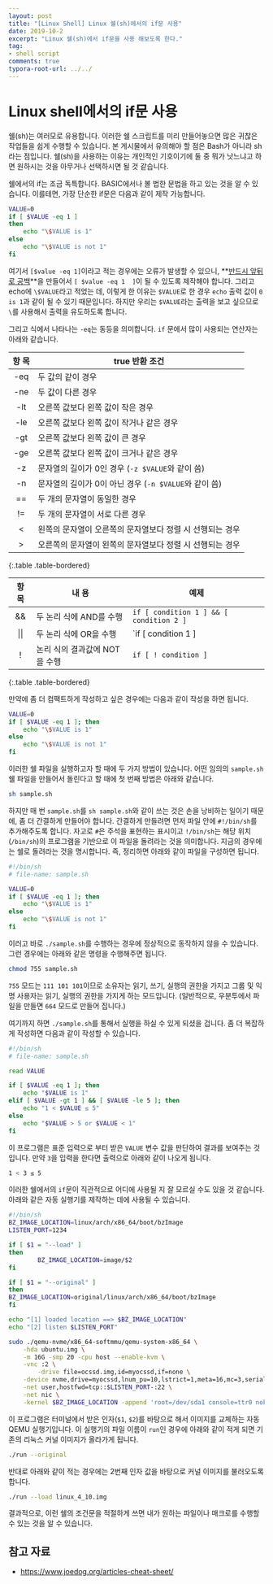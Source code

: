```yaml
---
layout: post
title: "[Linux Shell] Linux 쉘(sh)에서의 if문 사용"
date: 2019-10-2
excerpt: "Linux 쉘(sh)에서 if문을 사용 해보도록 한다."
tag:
- shell script
comments: true
typora-root-url: ../../
---
```


# Linux shell에서의 if문 사용

쉘(sh)는 여러모로 유용합니다. 이러한 쉘 스크립트를 미리 만들어놓으면 많은 귀찮은 작업들을 쉽게 수행할 수 있습니다. 본 게시물에서 유의해야 할 점은 Bash가 아니라 sh라는 점입니다. 쉘(sh)을 사용하는 이유는 개인적인 기호이기에 둘 중 뭐가 낫느냐고 하면 원하시는 것을 아무거나 선택하시면 될 것 같습니다.

쉘에서의 if는 조금 독특합니다. BASIC에서나 볼 법한 문법을 하고 있는 것을 알 수 있습니다. 이를테면, 가장 단순한 if문은 다음과 같이 제작 가능합니다.

```sh
VALUE=0
if [ $VALUE -eq 1 ]
then
	echo "\$VALUE is 1"
else
	echo "\$VALUE is not 1"
fi
```

여기서 `[$value -eq 1]`이라고 적는 경우에는 오류가 발생할 수 있으니, **<u>반드시 앞뒤로 공백</u>**을 만들어서 `[ $value -eq 1  ]`이 될 수 있도록 제작해야 합니다. 그리고 echo에 `\$VALUE`라고 적었는 데, 이렇게 한 이유는 `$VALUE`로 한 경우 `echo` 출력 값이 `0 is 1`과 같이 될 수 있기 때문입니다. 하지만 우리는 `$VALUE`라는 출력을 보고 싶으므로 `\`를 사용해서 출력을 유도하도록 합니다.

그리고 식에서 나타나는 `-eq`는 동등을 의미합니다. `if` 문에서 많이 사용되는 연산자는 아래와 같습니다.

| 항 목 | true 반환 조건                                            |
| :---: | --------------------------------------------------------- |
|  -eq  | 두 값의 같이 경우                                         |
|  -ne  | 두 값이 다른 경우                                         |
|  -lt  | 오른쪽 값보다 왼쪽 값이 작은 경우                         |
|  -le  | 오른쪽 값보다 왼쪽 값이 작거나 같은 경우                  |
|  -gt  | 오른쪽 값보다 왼쪽 값이 큰 경우                           |
|  -ge  | 오른쪽 값보다 왼쪽 값이 크거나 같은 경우                  |
|  -z   | 문자열의 길이가 0인 경우 (`-z $VALUE`와 같이 씀)          |
|  -n   | 문자열의 길이가 0이 아닌 경우 (`-n $VALUE`와 같이 씀)     |
|  ==   | 두 개의 문자열이 동일한 경우                              |
|  !=   | 두 개의 문자열이 서로 다른 경우                           |
|   <   | 왼쪽의 문자열이 오른쪽의 문자열보다 정렬 시 선행되는 경우 |
|   >   | 오른쪽의 문자열이 왼쪽의 문자열보다 정렬 시 선행되는 경우 |
{:.table .table-bordered}

| 항 목 | 내 용                         | 예제                                    |
|:-----:| ----------------------------- | --------------------------------------- |
| &&    | 두 논리 식에 AND를 수행       | `if [ condition 1 ] && [ condition 2 ]` |
| \|\|  | 두 논리 식에 OR을 수행        | `if [ condition 1 ] || [ condition 2 ]` |
| !     | 논리 식의 결과값에 NOT을 수행 | `if [ ! condition ]`                    |
{:.table .table-bordered}

만약에 좀 더 컴팩트하게 작성하고 싶은 경우에는 다음과 같이 작성을 하면 됩니다.

```sh
VALUE=0
if [ $VALUE -eq 1 ]; then
	echo "\$VALUE is 1"
else
	echo "\$VALUE is not 1"
fi
```

이러한 쉘 파일을 실행하고자 할 때에 두 가지 방법이 있습니다. 어떤 임의의 `sample.sh` 쉘 파일을 만들어서 돌린다고 할 때에 첫 번째 방법은 아래와 같습니다.

```sh
sh sample.sh
```

하지만 매 번 `sample.sh`를 `sh sample.sh`와 같이 쓰는 것은 손을 낭비하는 일이기 때문에, 좀 더 간결하게 만들어야 합니다. 간결하게 만들려면 먼저 파일 안에 `#!/bin/sh`를 추가해주도록 합니다. 자고로 `#`은 주석을 표현하는 표시이고 `!/bin/sh`는 해당 위치(`/bin/sh`)의 프로그램을 기반으로 이 파일을 돌려라는 것을 의미합니다. 지금의 경우에는 쉘로 돌려라는 것을 명시합니다. 즉, 정리하면 아래와 같이 파일을 구성하면 됩니다.

```sh
#!/bin/sh
# file-name: sample.sh

VALUE=0
if [ $VALUE -eq 1 ]; then
	echo "\$VALUE is 1"
else
	echo "\$VALUE is not 1"
fi
```

이러고 바로 `./sample.sh`를 수행하는 경우에 정상적으로 동작하지 않을 수 있습니다. 그런 경우에는 아래와 같은 명령을 수행해주면 됩니다.

```bash
chmod 755 sample.sh
```

`755` 모드는 `111 101 101`이므로 소유자는 읽기, 쓰기, 실행의 권한을 가지고 그룹 및 익명 사용자는 읽기, 실행의 권한을 가지게 하는 모드입니다. (일반적으로, 우분투에서 파일을 만들면 `664` 모드로 만들어 집니다.)

여기까지 하면 `./sample.sh`를 통해서 실행을 하실 수 있게 되셨을 겁니다. 좀 더  복잡하게 작성하면 다음과 같이 작성할 수 있습니다.

```sh
#!/bin/sh
# file-name: sample.sh

read VALUE

if [ $VALUE -eq 1 ]; then
	echo "$VALUE is 1"
elif [ $VALUE -gt 1 ] && [ $VALUE -le 5 ]; then
	echo "1 < $VALUE ≤ 5"
else
	echo "$VALUE > 5 or $VALUE < 1"
fi
```

이 프로그램은 표준 입력으로 부터 받은 `VALUE` 변수 값을 판단하여 결과를 보여주는 것입니다. 만약 `3`을 입력을 한다면 출력으로 아래와 같이 나오게 됩니다.

```bash
1 < 3 ≤ 5
```

이러한 쉘에서의 `if`문이 직관적으로 어디에 사용될 지 잘 모르실 수도 있을 것 같습니다. 아래와 같은 자동 실행기를 제작하는 데에 사용될 수 있습니다.

```sh
#!/bin/sh
BZ_IMAGE_LOCATION=linux/arch/x86_64/boot/bzImage
LISTEN_PORT=1234

if [ $1 = "--load" ]
then
        BZ_IMAGE_LOCATION=image/$2
fi

if [ $1 = "--original" ]
then
BZ_IMAGE_LOCATION=original/linux/arch/x86_64/boot/bzImage
fi

echo "[1] loaded location ==> $BZ_IMAGE_LOCATION"
echo "[2] listen $LISTEN_PORT"

sudo ./qemu-nvme/x86_64-softmmu/qemu-system-x86_64 \
    -hda ubuntu.img \
    -m 16G -smp 20 -cpu host --enable-kvm \
    -vnc :2 \
        -drive file=ocssd.img,id=myocssd,if=none \
    -device nvme,drive=myocssd,lnum_pu=10,lstrict=1,meta=16,mc=3,serial=foo \
    -net user,hostfwd=tcp::$LISTEN_PORT-:22 \
    -net nic \
    -kernel $BZ_IMAGE_LOCATION -append 'root=/dev/sda1 console=ttr0 nokaslr'

```

이 프로그램은 터미널에서 받은 인자(`$1`, `$2`)를 바탕으로 해서 이미지를 교체하는 자동 QEMU 실행기입니다. 이 실행기의 파일 이름이 `run`인 경우에 아래와 같이 적게 되면 기존의 리눅스 커널 이미지가 올라가게 됩니다.

```bash
./run --original
```

반대로 아래와 같이 적는 경우에는 2번째 인자 값을 바탕으로 커널 이미지를 불러오도록 합니다.

```bash
./run --load linux_4_10.img
```

결과적으로, 이런 쉘의 조건문을 적절하게 쓰면 내가 원하는 파일이나 매크로를 수행할 수 있는 것을 알 수 있습니다.

## 참고 자료

- https://www.joedog.org/articles-cheat-sheet/